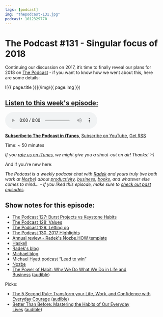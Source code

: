 ```yaml
---
tags: [podcast]
img: "thepodcast-131.jpg"
podcast: 1012329770
---
```


# The Podcast #131 - Singular focus of 2018

Continuing our discussion on 2017, it’s time to finally reveal our plans for 2018 on [The Podcast][p] - if you want to know how we went about this, here are some details:

<!--More-->

![{{ page.title }}](/img/{{ page.img }})

## [Listen to this week's episode:][e]

<audio controls>
<source src="https://files.nozbe.com/podcast/131.mp3" type="audio/mpeg">
</audio>

**[Subscribe to The Podcast in iTunes][i]**, [Subscribe on YouTube][y], [Get RSS][rss]

Time: ~ 50 minutes

*If you [rate us on iTunes][i], we might give you a shout-out on air! Thanks! :-)*

And if you're new here:

*The Podcast is a weekly podcast chat with [Radek][r] and yours truly (we both work at [Nozbe][n]) about [productivity](/productivity), [business](/business), [books](/books), and whatever else comes to mind… - if you liked this episode, make sure to [check out past episodes](/podcast).*

## Show notes for this episode:

  * [The Podcast 127: Burst Projects vs Keystone Habits](http://thepodcast.fm/episodes/127)
  * [The Podcast 128: Values](https://thepodcast.fm/episodes/128)
  * [The Podcast 129: Letting go](https://thepodcast.fm/129)
  * [The Podcast 130: 2017 Highlights](https://thepodcast.fm/130)
  * [Annual review - Radek's Nozbe.HOW template](https://nozbe.how/nf9bi)
  * [Haskell](https://www.haskell.org/)
  * [Radek's blog](http://radex.io/)
  * [Michael blog](https://sliwinski.com/)
  * [Michael Hyatt podcast “Lead to win”](https://michaelhyatt.com/leadtowin/)
  * [Nozbe](https://nozbe.com/)
  * [The Power of Habit: Why We Do What We Do in Life and Business](https://www.amazon.com/Power-Habit-What-Life-Business/dp/081298160X?tag=radexio-20) ([audible](http://www.audible.com/pd/Science-Technology/The-Power-of-Habit-Audiobook/B007C64916?tag=radexio-20))

Picks:

  * [The 5 Second Rule: Transform your Life, Work, and Confidence with Everyday Courage](https://www.amazon.com/Second-Rule-Transform-Confidence-Everyday/dp/B06W9M3QDJ?tag=radexio-20) ([audible](https://www.audible.com/pd/Self-Development/The-5-Second-Rule-Audiobook/B06VX22V89?tag=radexio-20))
  * [Better Than Before: Mastering the Habits of Our Everyday Lives](https://www.amazon.com/Better-Than-Before-Mastering-Everyday/dp/B00R8L6OCM?tag=radexio-20) ([audible](https://www.audible.com/pd/Self-Development/Better-Than-Before-Audiobook/B00R8KR28I?tag=radexio-20))

[y]: https://michael.gratis/thepodcastyt
[rss]: http://thepodcast.fm/episodes?format=RSS
[e]: http://thepodcast.fm/episodes/131

[p]: https://michael.gratis/thepodcastfm
[n]: https://michael.gratis/nozbe
[r]: https://michael.gratis/radex
[i]: https://michael.gratis/thepodcast
[o]: https://michael.gratis/ipadonly

